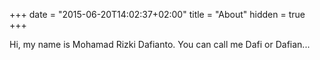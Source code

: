 +++
date = "2015-06-20T14:02:37+02:00"
title = "About"
hidden = true
+++

Hi, my name is Mohamad Rizki Dafianto. You can call me Dafi or Dafian...